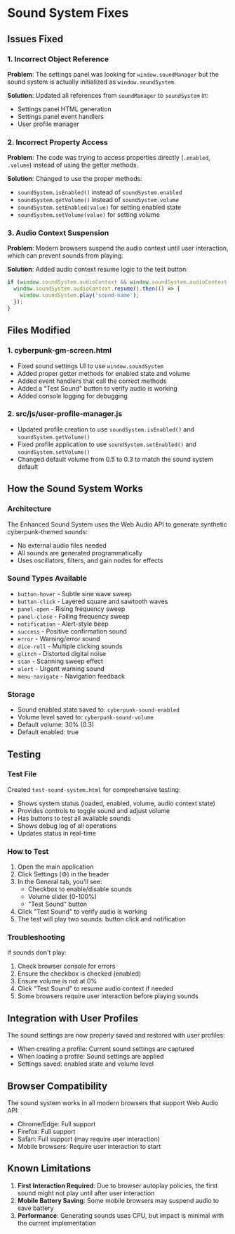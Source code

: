 # Sound System Fixes

## Issues Fixed

### 1. **Incorrect Object Reference**
**Problem**: The settings panel was looking for `window.soundManager` but the sound system is actually initialized as `window.soundSystem`.

**Solution**: Updated all references from `soundManager` to `soundSystem` in:
- Settings panel HTML generation
- Settings panel event handlers
- User profile manager

### 2. **Incorrect Property Access**
**Problem**: The code was trying to access properties directly (`.enabled`, `.volume`) instead of using the getter methods.

**Solution**: Changed to use the proper methods:
- `soundSystem.isEnabled()` instead of `soundSystem.enabled`
- `soundSystem.getVolume()` instead of `soundSystem.volume`
- `soundSystem.setEnabled(value)` for setting enabled state
- `soundSystem.setVolume(value)` for setting volume

### 3. **Audio Context Suspension**
**Problem**: Modern browsers suspend the audio context until user interaction, which can prevent sounds from playing.

**Solution**: Added audio context resume logic to the test button:
```javascript
if (window.soundSystem.audioContext && window.soundSystem.audioContext.state === 'suspended') {
  window.soundSystem.audioContext.resume().then(() => {
    window.soundSystem.play('sound-name');
  });
}
```

## Files Modified

### 1. **cyberpunk-gm-screen.html**
- Fixed sound settings UI to use `window.soundSystem`
- Added proper getter methods for enabled state and volume
- Added event handlers that call the correct methods
- Added a "Test Sound" button to verify audio is working
- Added console logging for debugging

### 2. **src/js/user-profile-manager.js**
- Updated profile creation to use `soundSystem.isEnabled()` and `soundSystem.getVolume()`
- Fixed profile application to use `soundSystem.setEnabled()` and `soundSystem.setVolume()`
- Changed default volume from 0.5 to 0.3 to match the sound system default

## How the Sound System Works

### Architecture
The Enhanced Sound System uses the Web Audio API to generate synthetic cyberpunk-themed sounds:
- No external audio files needed
- All sounds are generated programmatically
- Uses oscillators, filters, and gain nodes for effects

### Sound Types Available
- `button-hover` - Subtle sine wave sweep
- `button-click` - Layered square and sawtooth waves
- `panel-open` - Rising frequency sweep
- `panel-close` - Falling frequency sweep
- `notification` - Alert-style beep
- `success` - Positive confirmation sound
- `error` - Warning/error sound
- `dice-roll` - Multiple clicking sounds
- `glitch` - Distorted digital noise
- `scan` - Scanning sweep effect
- `alert` - Urgent warning sound
- `menu-navigate` - Navigation feedback

### Storage
- Sound enabled state saved to: `cyberpunk-sound-enabled`
- Volume level saved to: `cyberpunk-sound-volume`
- Default volume: 30% (0.3)
- Default enabled: true

## Testing

### Test File
Created `test-sound-system.html` for comprehensive testing:
- Shows system status (loaded, enabled, volume, audio context state)
- Provides controls to toggle sound and adjust volume
- Has buttons to test all available sounds
- Shows debug log of all operations
- Updates status in real-time

### How to Test
1. Open the main application
2. Click Settings (⚙️) in the header
3. In the General tab, you'll see:
   - Checkbox to enable/disable sounds
   - Volume slider (0-100%)
   - "Test Sound" button
4. Click "Test Sound" to verify audio is working
5. The test will play two sounds: button click and notification

### Troubleshooting
If sounds don't play:
1. Check browser console for errors
2. Ensure the checkbox is checked (enabled)
3. Ensure volume is not at 0%
4. Click "Test Sound" to resume audio context if needed
5. Some browsers require user interaction before playing sounds

## Integration with User Profiles

The sound settings are now properly saved and restored with user profiles:
- When creating a profile: Current sound settings are captured
- When loading a profile: Sound settings are applied
- Settings saved: enabled state and volume level

## Browser Compatibility

The sound system works in all modern browsers that support Web Audio API:
- Chrome/Edge: Full support
- Firefox: Full support
- Safari: Full support (may require user interaction)
- Mobile browsers: Require user interaction to start

## Known Limitations

1. **First Interaction Required**: Due to browser autoplay policies, the first sound might not play until after user interaction
2. **Mobile Battery Saving**: Some mobile browsers may suspend audio to save battery
3. **Performance**: Generating sounds uses CPU, but impact is minimal with the current implementation